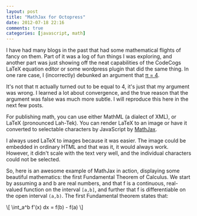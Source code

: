 ```yaml
---
layout: post
title: "MathJax for Octopress"
date: 2012-07-18 22:16
comments: true
categories: [javascript, math]
---
```


I have had many blogs in the past that had some mathematical flights of fancy on them. Part of it was a log of fun things I was exploring, and another part was just showing off the neat capabilities of the CodeCogs LaTeX equation editor or some wordpress plugin that did the same thing. In one rare case, I (incorrectly) debunked an argument that [&pi; = 4](http://28.media.tumblr.com/tumblr_lbxrvcK4pk1qbylvso1_400.png).

It's not that &pi; actually turned out to be equal to 4, it's just that my argument was wrong. I learned a lot about convergence, and the true reason that the argument was false was much more subtle. I will reproduce this here in the next few posts.

For publishing math, you can use either MathML (a dialect of XML), or LaTeX (pronounced Lah-Tek). You can render LaTeX to an image or have it converted to selectable characters by JavaScript by [MathJax](http://www.mathjax.org/). 

I always used LaTeX to images because it was easier. The image could be embedded in ordinary HTML and that was it, it would always work. However, it didn't scale with the text very well, and the individual characters could not be selected.

So, here is an awesome example of MathJax in action, displaying some beautiful mathematics: the first Fundamental Theorem of Calculus. We start by assuming a and b are real numbers, and that f is a continuous, real-valued function on the interval `[a,b]`, and further that f is differentiable on the open interval `(a,b)`. The first Fundamental theorem states that:

<div markdown="0">
  \[ \int_a^b f'(x) dx = f(b) - f(a) \]
</div>